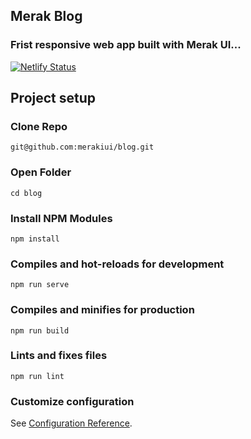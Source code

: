 ## Merak Blog

### Frist responsive web app built with Merak UI...

[![Netlify Status](https://api.netlify.com/api/v1/badges/de2de530-340e-476f-bdad-11f657d8e01b/deploy-status)](https://app.netlify.com/sites/merakapp-blog/deploys)

## Project setup
### Clone Repo
```
git@github.com:merakiui/blog.git
```
### Open Folder
```
cd blog
```

### Install NPM Modules
```
npm install
```

### Compiles and hot-reloads for development
```
npm run serve
```

### Compiles and minifies for production
```
npm run build
```

### Lints and fixes files
```
npm run lint
```

### Customize configuration
See [Configuration Reference](https://cli.vuejs.org/config/).
